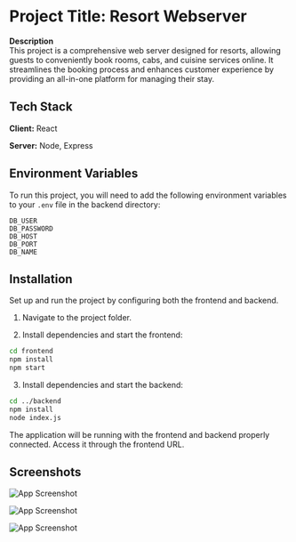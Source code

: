 # Project Title: Resort Webserver

**Description**  
This project is a comprehensive web server designed for resorts, allowing guests to conveniently book rooms, cabs, and cuisine services online. It streamlines the booking process and enhances customer experience by providing an all-in-one platform for managing their stay.

## Tech Stack

**Client:** React

**Server:** Node, Express

## Environment Variables

To run this project, you will need to add the following environment variables to your `.env` file in the backend directory:

`DB_USER`  
`DB_PASSWORD`  
`DB_HOST`  
`DB_PORT`  
`DB_NAME`  

## Installation

Set up and run the project by configuring both the frontend and backend.

1) Navigate to the project folder.

2. Install dependencies and start the frontend:

```bash
cd frontend
npm install
npm start
```

3. Install dependencies and start the backend:

```bash
cd ../backend
npm install
node index.js
```

The application will be running with the frontend and backend properly connected. Access it through the frontend URL.

## Screenshots

![App Screenshot](https://i.postimg.cc/RCPvvV8r/Screenshot-2024-12-25-000654.png)

![App Screenshot](https://i.postimg.cc/d3SF64dQ/Screenshot-2024-12-25-000733.png)

![App Screenshot](https://i.postimg.cc/sDvsxCdM/Screenshot-2024-12-25-000755.png)
